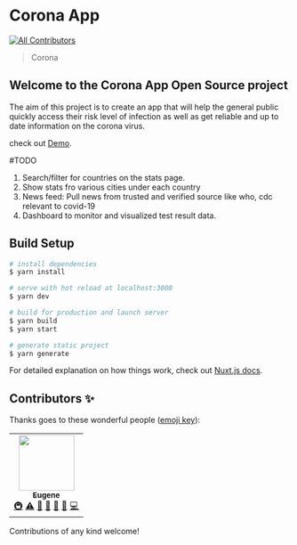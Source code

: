 # Corona App
<!-- ALL-CONTRIBUTORS-BADGE:START - Do not remove or modify this section -->
[![All Contributors](https://img.shields.io/badge/all_contributors-1-orange.svg?style=flat-square)](#contributors-)
<!-- ALL-CONTRIBUTORS-BADGE:END -->

> Corona

## Welcome to the Corona App Open Source project

The aim of this project is to create an app that will help the general public quickly access their risk level of infection as well as get reliable and up to date information on the corona virus.


check out [Demo](https://corona-gh.firebaseapp.com/).

#TODO
1. Search/filter for countries on the stats page.
2. Show stats fro various cities under each country
3. News feed: Pull news from trusted and verified source like who, cdc relevant to covid-19 
4. Dashboard to monitor and visualized test result data.


## Build Setup

```bash
# install dependencies
$ yarn install

# serve with hot reload at localhost:3000
$ yarn dev

# build for production and launch server
$ yarn build
$ yarn start

# generate static project
$ yarn generate
```
For detailed explanation on how things work, check out [Nuxt.js docs](https://nuxtjs.org).


## Contributors ✨

Thanks goes to these wonderful people ([emoji key](https://allcontributors.org/docs/en/emoji-key)):

<!-- ALL-CONTRIBUTORS-LIST:START - Do not remove or modify this section -->
<!-- prettier-ignore-start -->
<!-- markdownlint-disable -->
<table>
  <tr>
    <td align="center"><a href="https://eadortsu.com"><img src="https://avatars2.githubusercontent.com/u/40460447?v=4" width="100px;" alt=""/><br /><sub><b>Eugene</b></sub></a><br /><a href="#infra-eadortsu" title="Infrastructure (Hosting, Build-Tools, etc)">🚇</a> <a href="https://github.com/eadortsu/corona/commits?author=eadortsu" title="Tests">⚠️</a> <a href="https://github.com/eadortsu/corona/commits?author=eadortsu" title="Documentation">📖</a> <a href="#design-eadortsu" title="Design">🎨</a> <a href="#maintenance-eadortsu" title="Maintenance">🚧</a> <a href="https://github.com/eadortsu/corona/pulls?q=is%3Apr+reviewed-by%3Aeadortsu" title="Reviewed Pull Requests">👀</a> <a href="https://github.com/eadortsu/corona/commits?author=eadortsu" title="Code">💻</a></td>
  </tr>
</table>

<!-- markdownlint-enable -->
<!-- prettier-ignore-end -->
<!-- ALL-CONTRIBUTORS-LIST:END -->

Contributions of any kind welcome!

